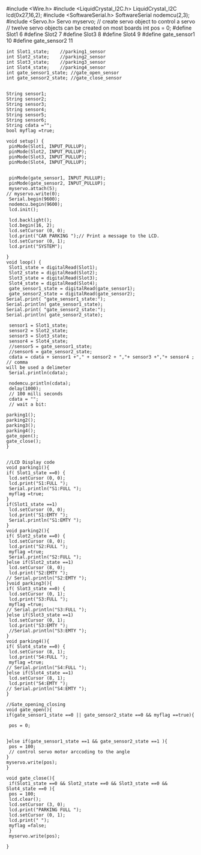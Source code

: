 





















#include <Wire.h> 
#include <LiquidCrystal_I2C.h>
LiquidCrystal_I2C lcd(0x27,16,2);
#include <SoftwareSerial.h>
SoftwareSerial nodemcu(2,3);
#include <Servo.h>
Servo myservo; // create servo object to control a servo
// twelve servo objects can be created on most boards
int pos = 0; 
#define Slot1 6
#define Slot2 7
#define Slot3 8
#define Slot4 9
#define gate_sensor1 10
#define gate_sensor2 11

    int Slot1_state;    //parking1_sensor
    int Slot2_state;    //parking2_sensor
    int Slot3_state;    //parking3_sensor
    int Slot4_state;    //parking4_sensor
    int gate_sensor1_state; //gate_open_sensor
    int gate_sensor2_state; //gate_close_sensor
    
    
    String sensor1;
    String sensor2;
    String sensor3;
    String sensor4;
    String sensor5;
    String sensor6;
    String cdata ="";
    bool myflag =true;
    
    void setup() {
     pinMode(Slot1, INPUT_PULLUP);
     pinMode(Slot2, INPUT_PULLUP);
     pinMode(Slot3, INPUT_PULLUP);
     pinMode(Slot4, INPUT_PULLUP);
     
     
     pinMode(gate_sensor1, INPUT_PULLUP);
     pinMode(gate_sensor2, INPUT_PULLUP);
     myservo.attach(5);
    // myservo.write(0);
     Serial.begin(9600);
     nodemcu.begin(9600);
     lcd.init();
     
     lcd.backlight();
     lcd.begin(16, 2);
     lcd.setCursor (0, 0);
     lcd.print("CAR PARKING ");// Print a message to the LCD.
     lcd.setCursor (0, 1);
     lcd.print("SYSTEM");
     
    }
    void loop() {
     Slot1_state = digitalRead(Slot1);
     Slot2_state = digitalRead(Slot2);
     Slot3_state = digitalRead(Slot3);
     Slot4_state = digitalRead(Slot4);
     gate_sensor1_state = digitalRead(gate_sensor1);
     gate_sensor2_state = digitalRead(gate_sensor2);
    Serial.print( "gate_sensor1_state:");
    Serial.println( gate_sensor1_state);
    Serial.print( "gate_sensor2_state:");
    Serial.println( gate_sensor2_state);
     
     sensor1 = Slot1_state;
     sensor2 = Slot2_state;
     sensor3 = Slot3_state;
     sensor4 = Slot4_state;
     //sensor5 = gate_sensor1_state;
     //sensor6 = gate_sensor2_state;
     cdata = cdata + sensor1 +"," + sensor2 + ","+ sensor3 +","+ sensor4 ; // comma
    will be used a delimeter
     Serial.println(cdata);
     
     nodemcu.println(cdata);
     delay(1000);
     // 100 milli seconds
     cdata = "";
     // wait a bit:

    parking1();
    parking2();
    parking3();
    parking4();
    gate_open();
    gate_close();
    }
    
    
    //LCD Display code
    void parking1(){
    if( Slot1_state ==0) {
     lcd.setCursor (0, 0);
     lcd.print("S1:FULL ");
     Serial.println("S1:FULL ");
     myflag =true;
    }
    if(Slot1_state ==1)
     lcd.setCursor (0, 0);
     lcd.print("S1:EMTY ");
     Serial.println("S1:EMTY ");
    }
    void parking2(){
    if( Slot2_state ==0) {
     lcd.setCursor (8, 0);
     lcd.print("S2:FULL ");
     myflag =true;
     Serial.println("S2:FULL ");
    }else if(Slot2_state ==1)
     lcd.setCursor (8, 0);
     lcd.print("S2:EMTY ");
    // Serial.println("S2:EMTY ");
    }void parking3(){
    if( Slot3_state ==0) {
     lcd.setCursor (0, 1);
     lcd.print("S3:FULL ");
     myflag =true;
    // Serial.println("S3:FULL ");
    }else if(Slot3_state ==1)
     lcd.setCursor (0, 1);
     lcd.print("S3:EMTY ");
     //Serial.println("S3:EMTY ");
    }
    void parking4(){
    if( Slot4_state ==0) {
     lcd.setCursor (8, 1);
     lcd.print("S4:FULL ");
     myflag =true;
    // Serial.println("S4:FULL ");
    }else if(Slot4_state ==1)
     lcd.setCursor (8, 1);
     lcd.print("S4:EMTY ");
    // Serial.println("S4:EMTY ");
    }
    
    //Gate_opening_closing
    void gate_open(){
    if(gate_sensor1_state ==0 || gate_sensor2_state ==0 && myflag ==true){
     
     pos = 0;
     
     
    }else if(gate_sensor1_state ==1 && gate_sensor2_state ==1 ){
     pos = 100;
     // control servo motor arccoding to the angle
    }
    myservo.write(pos);
    }
    
    void gate_close(){
     if(Slot1_state ==0 && Slot2_state ==0 && Slot3_state ==0 && Slot4_state ==0 ){
     pos = 100;
     lcd.clear();
     lcd.setCursor (3, 0);
     lcd.print("PARKING FULL ");
     lcd.setCursor (0, 1);
     lcd.print(" ");
     myflag =false;
     }
     myservo.write(pos);
     
    }
